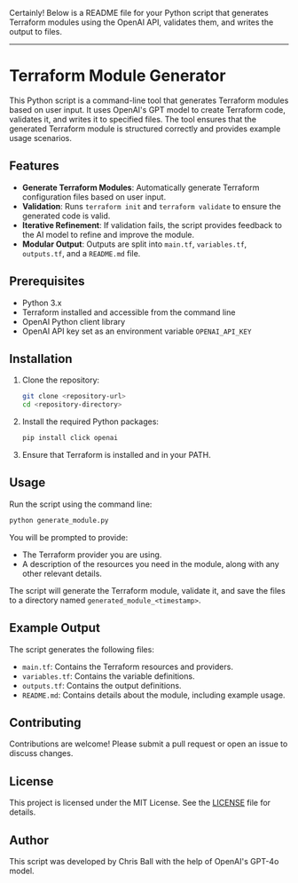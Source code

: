 Certainly! Below is a README file for your Python script that generates Terraform modules using the OpenAI API, validates them, and writes the output to files.

---

# Terraform Module Generator

This Python script is a command-line tool that generates Terraform modules based on user input. It uses OpenAI's GPT model to create Terraform code, validates it, and writes it to specified files. The tool ensures that the generated Terraform module is structured correctly and provides example usage scenarios.

## Features

- **Generate Terraform Modules**: Automatically generate Terraform configuration files based on user input.
- **Validation**: Runs `terraform init` and `terraform validate` to ensure the generated code is valid.
- **Iterative Refinement**: If validation fails, the script provides feedback to the AI model to refine and improve the module.
- **Modular Output**: Outputs are split into `main.tf`, `variables.tf`, `outputs.tf`, and a `README.md` file.

## Prerequisites

- Python 3.x
- Terraform installed and accessible from the command line
- OpenAI Python client library
- OpenAI API key set as an environment variable `OPENAI_API_KEY`

## Installation

1. Clone the repository:

   ```bash
   git clone <repository-url>
   cd <repository-directory>
   ```

2. Install the required Python packages:

   ```bash
   pip install click openai
   ```

3. Ensure that Terraform is installed and in your PATH.

## Usage

Run the script using the command line:

```bash
python generate_module.py
```

You will be prompted to provide:

- The Terraform provider you are using.
- A description of the resources you need in the module, along with any other relevant details.

The script will generate the Terraform module, validate it, and save the files to a directory named `generated_module_<timestamp>`.

## Example Output

The script generates the following files:

- `main.tf`: Contains the Terraform resources and providers.
- `variables.tf`: Contains the variable definitions.
- `outputs.tf`: Contains the output definitions.
- `README.md`: Contains details about the module, including example usage.

## Contributing

Contributions are welcome! Please submit a pull request or open an issue to discuss changes.

## License

This project is licensed under the MIT License. See the [LICENSE](LICENSE) file for details.

## Author

This script was developed by Chris Ball with the help of OpenAI's GPT-4o model.
